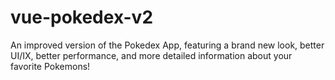 # vue-pokedex-v2
An improved version of the Pokedex App, featuring a brand new look, better UI/IX, better performance, and more detailed information about your favorite Pokemons!
